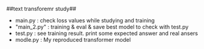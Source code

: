 ##text transforemr study##

- main.py : check loss values while studying and training
- "main_2.py" : training & eval & save best model to check with test.py
- test.py : see training result. print some expected answer and real ansers
- modle.py : My reproduced transformer model

